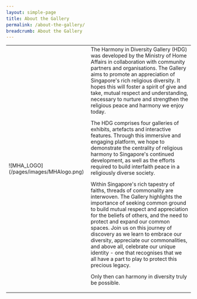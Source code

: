 ```yaml
---
layout: simple-page
title: About the Gallery
permalink: /about-the-gallery/
breadcrumb: About the Gallery
---
```


<table style="border:0px;vertical-align:top">
  <tr>
    <td>![MHA_LOGO](/pages/images/MHAlogo.png)</td>
    <td>The Harmony in Diversity Gallery (HDG) was developed by the Ministry of Home Affairs in collaboration with community partners and organisations. The Gallery aims to promote an appreciation of Singapore's rich religious diversity. It hopes this will foster a spirit of give and take, mutual respect and understanding, necessary to nurture and strengthen the religious peace and harmony we enjoy today.

The HDG comprises four galleries of exhibits, artefacts and interactive features. Through this immersive and engaging platform, we hope to demonstrate the centrality of religious harmony to Singapore's continued development, as well as the efforts required to build interfaith peace in a religiously diverse society.

Within Singapore's rich tapestry of faiths, threads of commonality are interwoven. The Gallery highlights the importance of seeking common ground to build mutual respect and appreciation for the beliefs of others, and the need to protect and expand our common spaces. Join us on this journey of discovery as we learn to embrace our diversity, appreciate our commonalities, and above all, celebrate our unique identity - one that recognises that we all have a part to play to protect this precious legacy.

Only then can harmony in diversity truly be possible.</td>
  
  </tr>
</table>


